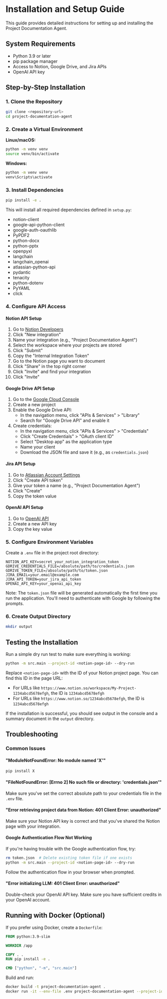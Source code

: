 # Installation and Setup Guide

This guide provides detailed instructions for setting up and installing the Project Documentation Agent.

## System Requirements

- Python 3.9 or later
- pip package manager
- Access to Notion, Google Drive, and Jira APIs
- OpenAI API key

## Step-by-Step Installation

### 1. Clone the Repository

```bash
git clone <repository-url>
cd project-documentation-agent
```

### 2. Create a Virtual Environment

**Linux/macOS:**
```bash
python -m venv venv
source venv/bin/activate
```

**Windows:**
```bash
python -m venv venv
venv\Scripts\activate
```

### 3. Install Dependencies

```bash
pip install -e .
```

This will install all required dependencies defined in `setup.py`:

- notion-client
- google-api-python-client
- google-auth-oauthlib
- PyPDF2
- python-docx
- python-pptx
- openpyxl
- langchain
- langchain_openai
- atlassian-python-api
- pydantic
- tenacity
- python-dotenv
- PyYAML
- click

### 4. Configure API Access

#### Notion API Setup

1. Go to [Notion Developers](https://www.notion.so/my-integrations)
2. Click "New integration"
3. Name your integration (e.g., "Project Documentation Agent")
4. Select the workspace where your projects are stored
5. Click "Submit"
6. Copy the "Internal Integration Token" 
7. Go to the Notion page you want to document
8. Click "Share" in the top right corner
9. Click "Invite" and find your integration
10. Click "Invite"

#### Google Drive API Setup

1. Go to the [Google Cloud Console](https://console.cloud.google.com/)
2. Create a new project
3. Enable the Google Drive API:
   - In the navigation menu, click "APIs & Services" > "Library"
   - Search for "Google Drive API" and enable it
4. Create credentials:
   - In the navigation menu, click "APIs & Services" > "Credentials"
   - Click "Create Credentials" > "OAuth client ID"
   - Select "Desktop app" as the application type
   - Name your client
   - Download the JSON file and save it (e.g., as `credentials.json`)

#### Jira API Setup

1. Go to [Atlassian Account Settings](https://id.atlassian.com/manage/api-tokens)
2. Click "Create API token"
3. Give your token a name (e.g., "Project Documentation Agent")
4. Click "Create"
5. Copy the token value

#### OpenAI API Setup

1. Go to [OpenAI API](https://platform.openai.com/account/api-keys)
2. Create a new API key
3. Copy the key value

### 5. Configure Environment Variables

Create a `.env` file in the project root directory:

```
NOTION_API_KEY=secret_your_notion_integration_token
GDRIVE_CREDENTIALS_FILE=/absolute/path/to/credentials.json
GDRIVE_TOKEN_FILE=/absolute/path/to/token.json
JIRA_EMAIL=your.email@example.com
JIRA_API_TOKEN=your_jira_api_token
OPENAI_API_KEY=your_openai_api_key
```

Note: The `token.json` file will be generated automatically the first time you run the application. You'll need to authenticate with Google by following the prompts.

### 6. Create Output Directory

```bash
mkdir output
```

## Testing the Installation

Run a simple dry run test to make sure everything is working:

```bash
python -m src.main --project-id <notion-page-id> --dry-run
```

Replace `<notion-page-id>` with the ID of your Notion project page. You can find this ID in the page URL:
- For URLs like `https://www.notion.so/workspace/My-Project-1234abcd5678efgh`, the ID is `1234abcd5678efgh`
- For URLs like `https://www.notion.so/1234abcd5678efgh`, the ID is `1234abcd5678efgh`

If the installation is successful, you should see output in the console and a summary document in the `output` directory.

## Troubleshooting

### Common Issues

#### "ModuleNotFoundError: No module named 'X'"

```bash
pip install X
```

#### "FileNotFoundError: [Errno 2] No such file or directory: 'credentials.json'"

Make sure you've set the correct absolute path to your credentials file in the `.env` file.

#### "Error retrieving project data from Notion: 401 Client Error: unauthorized"

Make sure your Notion API key is correct and that you've shared the Notion page with your integration.

#### Google Authentication Flow Not Working

If you're having trouble with the Google authentication flow, try:

```bash
rm token.json  # Delete existing token file if one exists
python -m src.main --project-id <notion-page-id> --dry-run
```

Follow the authentication flow in your browser when prompted.

#### "Error initializing LLM: 401 Client Error: unauthorized"

Double-check your OpenAI API key. Make sure you have sufficient credits in your OpenAI account.

## Running with Docker (Optional)

If you prefer using Docker, create a `Dockerfile`:

```dockerfile
FROM python:3.9-slim

WORKDIR /app

COPY . .
RUN pip install -e .

CMD ["python", "-m", "src.main"]
```

Build and run:

```bash
docker build -t project-documentation-agent .
docker run -it --env-file .env project-documentation-agent --project-id <notion-page-id>
```
